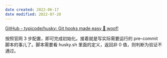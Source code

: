 ```yaml
---
date created: 2022-06-17
date modified: 2022-07-20
---
```


[GitHub - typicode/husky: Git hooks made easy 🐶 woof!](https://github.com/typicode/husky)

按照官网 3 步配置，即可完成初始化。接着就是写实际需要运行的 pre-commit 脚本的事儿了。脚本需要看 husky.sh 里面的定义，返回非 0 值，则判断为验证不通过。

